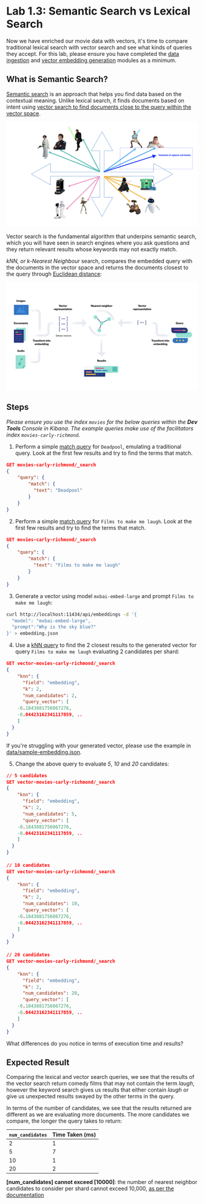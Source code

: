# Lab 1.3: Semantic Search vs Lexical Search

Now we have enriched our movie data with vectors, it's time to compare traditional lexical search with vector search and see what kinds of queries they accept. For this lab, please ensure you have completed the [data ingestion](./1-data-ingestion) and [vector embedding generation](./2-vector-embeddings) modules as a minimum.

## What is Semantic Search?

[Semantic search](https://www.elastic.co/guide/en/elasticsearch/reference/current/semantic-search.html) is an approach that helps you find data based on the contextual meaning. Unlike lexical search, it finds documents based on intent using [vector search to find documents close to the query within the vector space](./2-vector-embeddings.md).

![Star Wars Sample Vector Space](./screenshots/3/lab-3-query-in-vector-space.png)

Vector search is the fundamental algorithm that underpins semantic search, which you will have seen in search engines where you ask questions and they return relevant results whose keywords may not exactly match. 

*kNN, or k-Nearest Neighbour* search, compares the embedded query with the documents in the vector space and returns the documents closest to the query through [Euclidean distance](https://en.wikipedia.org/wiki/Euclidean_distance):

![kNN search overview](./screenshots/3/lab-3-knn-search-overview.png)

## Steps

*Please ensure you use the index `movies` for the below queries within the **Dev Tools** Console in Kibana. The example queries make use of the facilitators index `movies-carly-richmond`.*

1. Perform a simple [match query](https://www.elastic.co/guide/en/elasticsearch/reference/current/query-dsl-match-query.html) for `Deadpool`, emulating a traditional query. Look at the first few results and try to find the terms that match. 

```json
GET movies-carly-richmond/_search
{
    "query": {
        "match": {
          "text": "Deadpool"
        }
    }
}
```

2. Perform a simple [match query](https://www.elastic.co/guide/en/elasticsearch/reference/current/query-dsl-match-query.html) for `Films to make me laugh`. Look at the first few results and try to find the terms that match. 

```json
GET movies-carly-richmond/_search
{
    "query": {
        "match": {
          "text": "Films to make me laugh"
        }
    }
}
```

3. Generate a vector using model `mxbai-embed-large` and prompt `Films to make me laugh`:

```zsh
curl http://localhost:11434/api/embeddings -d '{
  "model": "mxbai-embed-large",
  "prompt":"Why is the sky blue?"
}' > embedding.json
```

4. Use a [kNN query](https://www.elastic.co/guide/en/elasticsearch/reference/8.12/query-dsl-knn-query.html) to find the 2 closest results to the generated vector for query `Films to make me laugh` evaluating 2 candidates per shard:

```json
GET vector-movies-carly-richmond/_search
{
    "knn": {
      "field": "embedding",
      "k": 2,
      "num_candidates": 2,
      "query_vector": [
    -0.1843881756067276,
    -0.04423162341117859, ..
    ]
  }
}
```

If you're struggling with your generated vector, please use the example in [data/sample-embedding.json](../oscar/src/ingestion/data/sample-embedding.json).

5. Change the above query to evaluate *5*, *10* and *20* candidates: 

```json
// 5 candidates
GET vector-movies-carly-richmond/_search
{
    "knn": {
      "field": "embedding",
      "k": 2,
      "num_candidates": 5,
      "query_vector": [
    -0.1843881756067276,
    -0.04423162341117859, ..
    ]
  }
}

// 10 candidates
GET vector-movies-carly-richmond/_search
{
    "knn": {
      "field": "embedding",
      "k": 2,
      "num_candidates": 10,
      "query_vector": [
    -0.1843881756067276,
    -0.04423162341117859, ..
    ]
  }
}

// 20 candidates
GET vector-movies-carly-richmond/_search
{
    "knn": {
      "field": "embedding",
      "k": 2,
      "num_candidates": 20,
      "query_vector": [
    -0.1843881756067276,
    -0.04423162341117859, ..
    ]
  }
}
```

What differences do you notice in terms of execution time and results?

## Expected Result

Comparing the lexical and vector search queries, we see that the results of the vector search return comedy films that may not contain the term *laugh*, however the keyword search gives us results that either contain *laugh* or give us unexpected results swayed by the other terms in the query.

In terms of the number of candidates, we see that the results returned are different as we are evaluating more documents. The more candidates we compare, the longer the query takes to return: 
  
| `num_candidates` | Time Taken (ms) |
| ---------------- | --------------- |
| 2                | 1               |
| 5                | 7               |
| 10               | 1               |
| 20               | 2               |

**[num_candidates] cannot exceed [10000]**: the number of nearest neighbor candidates to consider per shard cannot exceed 10,000, [as per the documentation](https://www.elastic.co/guide/en/elasticsearch/reference/current/knn-search-api.html)